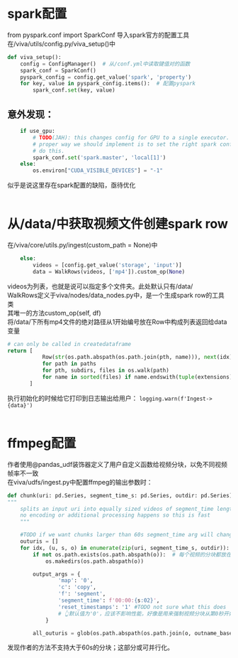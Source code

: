 # spark配置
from pyspark.conf import SparkConf 导入spark官方的配置工具<br>
在/viva/utils/config.py/viva_setup()中
```python
def viva_setup():
    config = ConfigManager()  # 从/conf.yml中读取键值对的函数
    spark_conf = SparkConf()
    pyspark_config = config.get_value('spark', 'property')
    for key, value in pyspark_config.items():  # 配置pyspark 
        spark_conf.set(key, value)
```
## 意外发现：
```python
    if use_gpu:
        # TODO(JAH): this changes config for GPU to a single executor. the
        # proper way we should implement is to set the right spark configs to
        # do this.
        spark_conf.set('spark.master', 'local[1]')
    else:
        os.environ["CUDA_VISIBLE_DEVICES"] = "-1"
```
似乎是说这里存在spark配置的缺陷，亟待优化<br> <br>
# 从/data/中获取视频文件创建spark row
在/viva/core/utils.py/ingest(custom_path = None)中
```python
    else:
        videos = [config.get_value('storage', 'input')]
        data = WalkRows(videos, ['mp4']).custom_op(None)
```
videos为列表，也就是说可以指定多个文件夹。此处默认只有/data/<br>
WalkRows定义于viva/nodes/data_nodes.py中，是一个生成spark row的工具类<br>
其唯一的方法custom_op(self, df)<br>
将/data/下所有mp4文件的绝对路径从1开始编号放在Row中构成列表返回给data变量
``` python
# can only be called in createdataframe
return [
           Row(str(os.path.abspath(os.path.join(pth, name))), next(idx))
           for path in paths
           for pth, subdirs, files in os.walk(path)
           for name in sorted(files) if name.endswith(tuple(extensions))
       ]
```
执行初始化的时候给它打印到日志输出给用户：
`logging.warn(f'Ingest->{data}')`<br> <br>
# ffmpeg配置
作者使用@pandas_udf装饰器定义了用户自定义函数给视频分块，以免不同视频帧率不一致<br>在viva/udfs/ingest.py中配置ffmpeg的输出参数时：
```python
def chunk(uri: pd.Series, segment_time_s: pd.Series, outdir: pd.Series) -> pd.DataFrame:
"""
    splits an input uri into equally sized videos of segment_time length.
    no encoding or additional processing happens so this is fast
    """

    #TODO if we want chunks larger than 60s segment_time arg will change
    outuris = []
    for idx, (u, s, o) in enumerate(zip(uri, segment_time_s, outdir)):
        if not os.path.exists(os.path.abspath(o)):  # 每个视频的分块都放在新的一个文件夹下
            os.makedirs(os.path.abspath(o))

        output_args = {
                'map': '0',
                'c': 'copy',
                'f': 'segment',
                'segment_time': f'00:00:{s:02}',
                'reset_timestamps': '1' #TODO not sure what this does 
                # 👆默认值为'0'，应该不影响性能，好像是用来强制视频分块从第0秒开始
            }

        all_outuris = glob(os.path.abspath(os.path.join(o, outname_base + '*mp4')))  # string列表包含1个视频的所有分块文件的绝对路径
```
发现作者的方法不支持大于60s的分块；这部分或可并行化。